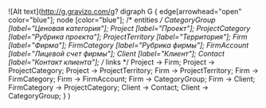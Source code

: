 ﻿![Alt text](http://g.gravizo.com/g?
    digraph G {
      edge[arrowhead="open" color="blue"];
      node [color="blue"];
      /* entities */
      CategoryGroup [label="Ценовая категория"];
      Project [label="Проект"];
      ProjectCategory [label="Рубрика проекта"];
      ProjectTerritory [label="Территория"];
      Firm [label="Фирма"];
      FirmCategory [label="Рубрика фирмы"];
      FirmAccount [label="Лицевой счет фирмы"];
      Client [label="Клиент"];
      Contact [label="Контакт клиента"];
      /* links */
      Project -> Firm;
      Project -> ProjectCategory;
      Project -> ProjectTerritory;
      Firm -> ProjectTerritory;
      Firm -> FirmCategory;
      Firm -> FirmAccount;
      Firm -> CategoryGroup; 
      Firm -> Client;
      FirmCategory -> ProjectCategory;
      Client -> Contact;
      Client -> CategoryGroup;
    }
)